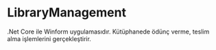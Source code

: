 # LibraryManagement

.Net Core ile Winform uygulamasıdır. Kütüphanede ödünç verme, teslim alma işlemlerini gerçekleştirir. 
